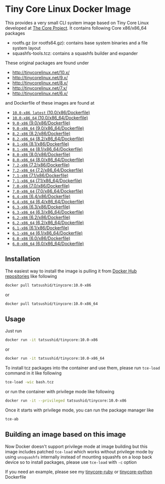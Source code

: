 Tiny Core Linux Docker Image
============================

This provides a very small CLI system image based on Tiny Core Linux developed
at [The Core Project](http://tinycorelinux.net). It contains following Core
x86/x86\_64 packages

- rootfs.gz (or rootfs64.gz): contains base system binaries and a file system
  layout
- squashfs-tools.tcz: contains a squashfs builder and expander

These original packages are found under

 - http://tinycorelinux.net/10.x/
 - http://tinycorelinux.net/9.x/
 - http://tinycorelinux.net/8.x/
 - http://tinycorelinux.net/7.x/
 - http://tinycorelinux.net/6.x/

and Dockerfile of these images are found at

- [`10.0-x86`, `latest` (10.0/x86/Dockerfile)](https://github.com/tatsushid/docker-tinycore/blob/master/10.0/x86/Dockerfile)
- [`10.0-x86_64` (10.0/x86\_64/Dockerfile)](https://github.com/tatsushid/docker-tinycore/blob/master/10.0/x86_64/Dockerfile)
- [`9.0-x86` (9.0/x86/Dockerfile)](https://github.com/tatsushid/docker-tinycore/blob/master/9.0/x86/Dockerfile)
- [`9.0-x86_64` (9.0/x86\_64/Dockerfile)](https://github.com/tatsushid/docker-tinycore/blob/master/9.0/x86_64/Dockerfile)
- [`8.2-x86` (8.2/x86/Dockerfile)](https://github.com/tatsushid/docker-tinycore/blob/master/8.2/x86/Dockerfile)
- [`8.2-x86_64` (8.2/x86\_64/Dockerfile)](https://github.com/tatsushid/docker-tinycore/blob/master/8.2/x86_64/Dockerfile)
- [`8.1-x86` (8.1/x86/Dockerfile)](https://github.com/tatsushid/docker-tinycore/blob/master/8.1/x86/Dockerfile)
- [`8.1-x86_64` (8.1/x86\_64/Dockerfile)](https://github.com/tatsushid/docker-tinycore/blob/master/8.1/x86_64/Dockerfile)
- [`8.0-x86` (8.0/x86/Dockerfile)](https://github.com/tatsushid/docker-tinycore/blob/master/8.0/x86/Dockerfile)
- [`8.0-x86_64` (8.0/x86\_64/Dockerfile)](https://github.com/tatsushid/docker-tinycore/blob/master/8.0/x86_64/Dockerfile)
- [`7.2-x86` (7.2/x86/Dockerfile)](https://github.com/tatsushid/docker-tinycore/blob/master/7.2/x86/Dockerfile)
- [`7.2-x86_64` (7.2/x86\_64/Dockerfile)](https://github.com/tatsushid/docker-tinycore/blob/master/7.2/x86_64/Dockerfile)
- [`7.1-x86` (7.1/x86/Dockerfile)](https://github.com/tatsushid/docker-tinycore/blob/master/7.1/x86/Dockerfile)
- [`7.1-x86_64` (7.1/x86\_64/Dockerfile)](https://github.com/tatsushid/docker-tinycore/blob/master/7.1/x86_64/Dockerfile)
- [`7.0-x86` (7.0/x86/Dockerfile)](https://github.com/tatsushid/docker-tinycore/blob/master/7.0/x86/Dockerfile)
- [`7.0-x86_64` (7.0/x86\_64/Dockerfile)](https://github.com/tatsushid/docker-tinycore/blob/master/7.0/x86_64/Dockerfile)
- [`6.4-x86` (6.4/x86/Dockerfile)](https://github.com/tatsushid/docker-tinycore/blob/master/6.4/x86/Dockerfile)
- [`6.4-x86_64` (6.4/x86\_64/Dockerfile)](https://github.com/tatsushid/docker-tinycore/blob/master/6.4/x86_64/Dockerfile)
- [`6.3-x86` (6.3/x86/Dockerfile)](https://github.com/tatsushid/docker-tinycore/blob/master/6.3/x86/Dockerfile)
- [`6.3-x86_64` (6.3/x86\_64/Dockerfile)](https://github.com/tatsushid/docker-tinycore/blob/master/6.3/x86_64/Dockerfile)
- [`6.2-x86` (6.2/x86/Dockerfile)](https://github.com/tatsushid/docker-tinycore/blob/master/6.2/x86/Dockerfile)
- [`6.2-x86_64` (6.2/x86\_64/Dockerfile)](https://github.com/tatsushid/docker-tinycore/blob/master/6.2/x86_64/Dockerfile)
- [`6.1-x86` (6.1/x86/Dockerfile)](https://github.com/tatsushid/docker-tinycore/blob/master/6.1/x86/Dockerfile)
- [`6.1-x86_64` (6.1/x86\_64/Dockerfile)](https://github.com/tatsushid/docker-tinycore/blob/master/6.1/x86_64/Dockerfile)
- [`6.0-x86` (6.0/x86/Dockerfile)](https://github.com/tatsushid/docker-tinycore/blob/master/6.0/x86/Dockerfile)
- [`6.0-x86_64` (6.0/x86\_64/Dockerfile)](https://github.com/tatsushid/docker-tinycore/blob/master/6.0/x86_64/Dockerfile)

## Installation

The easiest way to install the image is pulling it from
[Docker Hub repositories](https://registry.hub.docker.com/) like following

```bash
docker pull tatsushid/tinycore:10.0-x86
```

or

```bash
docker pull tatsushid/tinycore:10.0-x86_64
```

## Usage

Just run

```bash
docker run -it tatsushid/tinycore:10.0-x86
```

or

```bash
docker run -it tatsushid/tinycore:10.0-x86_64
```

To install tcz packages into the container and use them, please run `tce-load`
command in it like following

```bash
tce-load -wic bash.tcz
```

or run the container with privilege mode like following

```bash
docker run -it --privileged tatsushid/tinycore:10.0-x86
```

Once it starts with privilege mode, you can run the package manager like

```bash
tce-ab
```

## Building an image based on this image

Now Docker doesn't support privilege mode at image building but this image
includes patched `tce-load` which works without privilege mode by using
`unsquashfs` internally instead of mounting squashfs on a loop back device so
to install packages, please use `tce-load` with `-c` option

If you need an example, please see my
[tinycore-ruby](https://github.com/tatsushid/docker-tinycore-ruby) or
[tinycore-python](https://github.com/tatsushid/docker-tinycore-python)
Dockerfile

